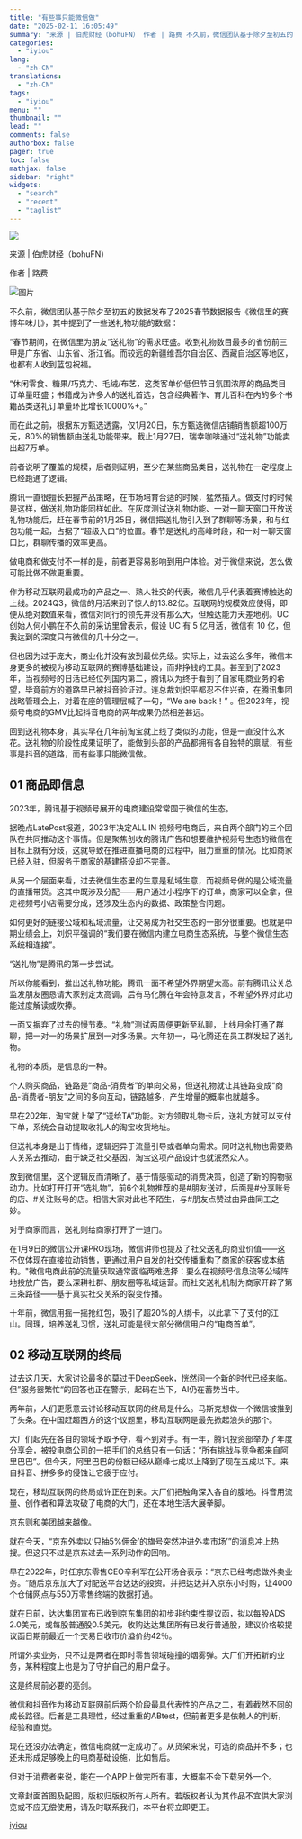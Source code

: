 ```yaml
---
title: "有些事只能微信做"
date: "2025-02-11 16:05:49"
summary: "来源 | 伯虎财经（bohuFN） 作者 | 路费 不久前，微信团队基于除夕至初五的数据发布了20..."
categories:
  - "iyiou"
lang:
  - "zh-CN"
translations:
  - "zh-CN"
tags:
  - "iyiou"
menu: ""
thumbnail: ""
lead: ""
comments: false
authorbox: false
pager: true
toc: false
mathjax: false
sidebar: "right"
widgets:
  - "search"
  - "recent"
  - "taglist"
---
```


![](https://diting-hetu.iyiou.com/test/async/paste/Q9kPKJLOkRuAQsU1rb61)

来源 | 伯虎财经（bohuFN）

作者 | 路费

![图片](https://diting-hetu.iyiou.com/test/async/paste/ckSQmzmAuI5K5Kl3up9r)

不久前，微信团队基于除夕至初五的数据发布了2025春节数据报告《微信里的赛博年味儿》，其中提到了一些送礼物功能的数据：

“春节期间，在微信里为朋友“送礼物”的需求旺盛。收到礼物数目最多的省份前三甲是广东省、山东省、浙江省。而较远的新疆维吾尔自治区、西藏自治区等地区，也都有人收到蓝包祝福。

“休闲零食、糖果/巧克力、毛绒/布艺，这类客单价低但节日氛围浓厚的商品类目订单量旺盛；书籍成为许多人的送礼首选，包含经典著作、育儿百科在内的多个书籍品类送礼订单量环比增长10000%+。”

而在此之前，根据东方甄选透露，仅1月20日，东方甄选微信店铺销售额超100万元，80%的销售额由送礼功能带来。截止1月27日，瑞幸咖啡通过“送礼物”功能卖出超7万单。

前者说明了覆盖的规模，后者则证明，至少在某些商品类目，送礼物在一定程度上已经跑通了逻辑。

腾讯一直很擅长把握产品策略，在市场培育合适的时候，猛然插入。做支付的时候是这样，做送礼物功能同样如此。在灰度测试送礼物功能、一对一聊天窗口开放送礼物功能后，赶在春节前的1月25日，微信把送礼物引入到了群聊等场景，和与红包功能一起，占据了“超级入口”的位置。春节是送礼的高峰时段，和一对一聊天窗口比，群聊传播的效率更高。

做电商和做支付不一样的是，前者更容易影响到用户体验。对于微信来说，怎么做可能比做不做更重要。

作为移动互联网最成功的产品之一、熟人社交的代表，微信几乎代表着赛博触达的上线。2024Q3，微信的月活来到了惊人的13.82亿。互联网的规模效应使得，即便从绝对数值来看，微信对同行的领先并没有那么大，但触达能力天差地别。UC创始人何小鹏在不久前的采访里曾表示，假设 UC 有 5 亿月活，微信有 10 亿，但我达到的深度只有微信的几十分之一。

但也因为过于庞大，商业化并没有放到最优先级。实际上，过去这么多年，微信本身更多的被视为移动互联网的赛博基础建设，而非挣钱的工具。甚至到了2023年，当视频号的日活已经位列国内第二，腾讯以为终于看到了自家电商业务的希望，毕竟前方的道路早已被抖音验证过。连总裁刘炽平都忍不住兴奋，在腾讯集团战略管理会上，对着在座的管理层喊了一句，“We are back！” 。但2023年，视频号电商的GMV比起抖音电商的两年成果仍然相差甚远。

回到送礼物本身，其实早在几年前淘宝就上线了类似的功能，但是一直没什么水花。送礼物的阶段性成果证明了，能做到头部的产品都拥有各自独特的禀赋，有些事是抖音的道路，而有些事只能微信做。

**01 商品即信息**
------------

2023年，腾讯基于视频号展开的电商建设常常囿于微信的生态。

据晚点LatePost报道，2023年决定ALL IN 视频号电商后，来自两个部门的三个团队在共同推动这个事情。但是聚焦创收的腾讯广告和想要维护视频号生态的微信在目标上就有分歧，这就导致在推进直播电商的过程中，阻力重重的情况。比如商家已经入驻，但服务于商家的基建搭设却不完善。

从另一个层面来看，过去微信生态里的生意是私域生意，而视频号做的是公域流量的直播带货。这其中既涉及分配——用户通过小程序下的订单，商家可以全拿，但走视频号小店需要分成，还涉及生态内的数据、政策整合问题。

如何更好的链接公域和私域流量，让交易成为社交生态的一部分很重要。也就是中期业绩会上，刘炽平强调的“我们要在微信内建立电商生态系统，与整个微信生态系统相连接”。

“送礼物”是腾讯的第一步尝试。

所以你能看到，推出送礼物功能，腾讯一面不希望外界期望太高。前有腾讯公关总监发朋友圈恳请大家别定太高调，后有马化腾在年会特意发言，不希望外界对此功能过度解读或吹捧。

一面又摒弃了过去的慢节奏。“礼物”测试两周便更新至私聊，上线月余打通了群聊，把一对一的场景扩展到一对多场景。大年初一，马化腾还在员工群发起了送礼物。

礼物的本质，是信息的一种。

个人购买商品，链路是“商品-消费者”的单向交易，但送礼物就让其链路变成“商品-消费者-朋友”之间的多向互动，链路越多，产生增量的概率也就越多。

早在202年，淘宝就上架了“送给TA”功能。对方领取礼物卡后，送礼方就可以支付下单，系统会自动提取收礼人的淘宝收货地址。

但送礼本身是出于情绪，逻辑迥异于流量引导或者单向需求。同时送礼物也需要熟人关系去推动，由于缺乏社交基因，淘宝这项产品设计也就泯然众人。

放到微信里，这个逻辑反而清晰了。基于情感驱动的消费决策，创造了新的购物驱动力。比如打开打开“选礼物”，前6个礼物推荐的是#朋友送过，后面是#分享账号的店、#关注账号的店。相信大家对此也不陌生，与#朋友点赞过由异曲同工之妙。

对于商家而言，送礼则给商家打开了一道门。

在1月9日的微信公开课PRO现场，微信讲师也提及了社交送礼的商业价值——这不仅体现在直接拉动销售，更通过用户自发的社交传播重构了商家的获客成本结构。"微信电商此前的流量获取通常面临两难选择：要么在视频号信息流等公域阵地投放广告，要么深耕社群、朋友圈等私域运营。而社交送礼机制为商家开辟了第三条路径——基于真实社交关系的裂变传播。

十年前，微信用摇一摇抢红包，吸引了超20%的人绑卡，以此拿下了支付的江山。同理，培养送礼习惯，送礼可能是很大部分微信用户的“电商首单”。

**02 移动互联网的终局**
---------------

过去这几天，大家讨论最多的莫过于DeepSeek，恍然间一个新的时代已经来临。但”服务器繁忙“的回答也正在警示，起码在当下，AI仍在蓄势当中。

两年前，人们更愿意去讨论移动互联网的终局是什么。马斯克想做一个微信被推到了头条。在中国赶超西方的这个议题里，移动互联网是最先掀起浪头的那个。

大厂们起先在各自的领域予取予夺，看不到对手。有一年，腾讯投资部举办了年度分享会，被投电商公司的一把手们的总结只有一句话：“所有挑战与竞争都来自阿里巴巴”。但今天，阿里巴巴的份额已经从巅峰七成以上降到了现在五成以下。来自抖音、拼多多的侵蚀让它疲于应付。

现在，移动互联网的终局或许正在到来。大厂们把触角深入各自的腹地。抖音用流量、创作者和算法攻破了电商的大门，还在本地生活大展拳脚。

京东则和美团越来越像。

就在今天，“京东外卖以‘只抽5%佣金’的旗号突然冲进外卖市场’”的消息冲上热搜。但这只不过是京东过去一系列动作的回响。

早在2022年，时任京东零售CEO辛利军在公开场合表示：“京东已经考虑做外卖业务。“随后京东加大了对配送平台达达的投资。并把达达并入京东小时购，让4000个仓储网点与550万零售终端的数据打通。

就在日前，达达集团宣布已收到京东集团的初步非约束性提议函，拟以每股ADS 2.0美元，或每股普通股0.5美元，收购达达集团所有已发行普通股，建议价格较提议函日期前最近一个交易日收市价溢价约42％。

所谓外卖业务，只不过是两者在即时零售领域碰撞的烟雾弹。大厂们开拓新的业务，某种程度上也是为了守护自己的用户盘子。

这是终局前必要的亮剑。

微信和抖音作为移动互联网前后两个阶段最具代表性的产品之二，有着截然不同的成长路径。后者是工具理性，经过重重的ABtest，但前者更多是依赖人的判断，经验和直觉。

现在还没办法确定，微信电商就一定成功了。从货架来说，可选的商品并不多；也还未形成足够晚上的电商基础设施，比如售后。

但对于消费者来说，能在一个APP上做完所有事，大概率不会下载另外一个。

文章封面首图及配图，版权归版权所有人所有。若版权者认为其作品不宜供大家浏览或不应无偿使用，请及时联系我们，本平台将立即更正。

[iyiou](https://www.iyiou.com/news/202502111089921)

